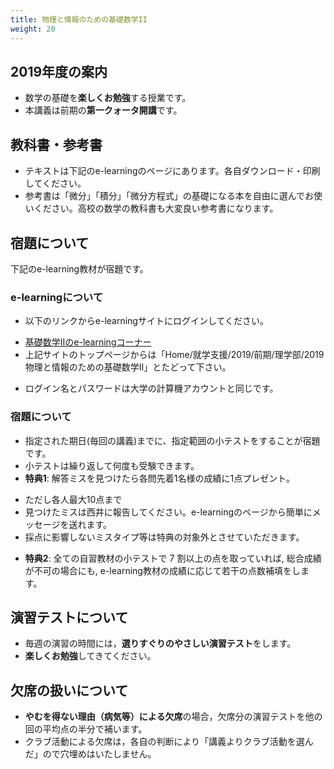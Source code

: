 ```yaml
---
title: 物理と情報のための基礎数学II
weight: 20
---
```


## 2019年度の案内

- 数学の基礎を**楽しくお勉強**する授業です。 
- 本講義は前期の**第一クォータ開講**です。

<!--
## お知らせ

- 6/7 (火) **基礎数学II**の初回講義
- 6/10 (金) **基礎数学I**の期末テスト(基礎数学Iはこれで終了)
- 6/14 (火) **基礎数学II**の第二回講義
-->


## 教科書・参考書

- テキストは下記のe-learningのページにあります。各自ダウンロード・印刷してください。
- 参考書は「微分」「積分」「微分方程式」の基礎になる本を自由に選んでお使いください。高校の数学の教科書も大変良い参考書になります。


## 宿題について

下記のe-learning教材が宿題です。

### e-learningについて

- 以下のリンクからe-learningサイトにログインしてください。
 + [基礎数学IIのe-learningコーナー](https://mdcs4s.cc.yamaguchi-u.ac.jp/moodle/course/view.php?id=28124&noprocess)
 + 上記サイトのトップページからは「Home/就学支援/2019/前期/理学部/2019物理と情報のための基礎数学II」とたどって下さい。
-  ログイン名とパスワードは大学の計算機アカウントと同じです。

### 宿題について
- 指定された期日(毎回の講義)までに、指定範囲の小テストをすることが宿題です。
-  小テストは繰り返して何度も受験できます。
-  **特典1**:  解答ミスを見つけたら各問先着1名様の成績に1点プレゼント。
 +  ただし各人最大10点まで
 +  見つけたミスは西井に報告してください。e-learningのページから簡単にメッセージを送れます。
 +  採点に影響しないミスタイプ等は特典の対象外とさせていただきます。
-  **特典2**: 全ての自習教材の小テストで 7 割以上の点を取っていれば, 総合成績が不可の場合にも, e-learning教材の成績に応じて若干の点数補填をします。

## 演習テストについて

- 毎週の演習の時間には，**選りすぐりのやさしい演習テスト**をします。
- **楽しくお勉強**してきてください。

## 欠席の扱いについて

- **やむを得ない理由（病気等）による欠席**の場合，欠席分の演習テストを他の回の平均点の半分で補います。
- クラブ活動による欠席は，各自の判断により「講義よりクラブ活動を選んだ」ので穴埋めはいたしません。

